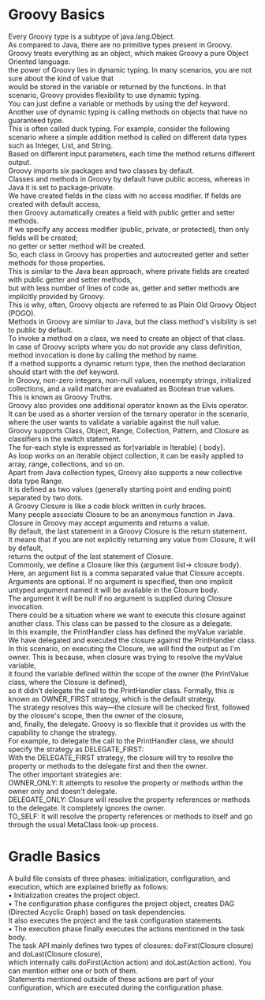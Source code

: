 # Groovy Basics
 Every Groovy type is a subtype of java.lang.Object.<br/>
 As compared to Java, there are no primitive types present in Groovy. <br/>
 Groovy treats everything as an object, which makes Groovy a pure Object Oriented language.<br/>
the power of Groovy lies in dynamic typing. In many scenarios, you are not sure about the kind of value that <br/>
would be stored in the variable or returned by the functions. In that scenario, Groovy provides flexibility to use dynamic typing. <br/>
You can just define a variable or methods by using the def keyword.<br/>
Another use of dynamic typing is calling methods on objects that have no guaranteed type. <br/>
This is often called duck typing. For example, consider the following scenario where a simple addition method is called on different data types <br/>
such as Integer, List, and String. <br/>
Based on different input parameters, each time the method returns different output.<br/>
Groovy imports six packages and two classes by default.<br/>
Classes and methods in Groovy by default have public access, whereas in Java it is set to package-private.<br/>
We have created fields in the class with no access modifier. If fields are created with default access, <br/>
then Groovy automatically creates a field with public getter and setter methods. <br/>
If we specify any access modifier (public, private, or protected), then only fields will be created; <br/>
no getter or setter method will be created. <br/>
So, each class in Groovy has properties and autocreated getter and setter methods for those properties. <br/>
This is similar to the Java bean approach, where private fields are created with public getter and setter methods, <br/>
but with less number of lines of code as, getter and setter methods are implicitly provided by Groovy. <br/>
This is why, often, Groovy objects are referred to as Plain Old Groovy Object (POGO).<br/>
Methods in Groovy are similar to Java, but the class method's visibility is set to public by default.<br/>
To invoke a method on a class, we need to create an object of that class. <br/>
In case of Groovy scripts where you do not provide any class definition, method invocation is done by calling the method by name.<br/>
If a method supports a dynamic return type, then the method declaration should start with the def keyword.<br/>
In Groovy, non-zero integers, non-null values, nonempty strings, initialized collections, and a valid matcher are evaluated as Boolean true values. <br/>
This is known as Groovy Truths.<br/>
Groovy also provides one additional operator known as the Elvis operator. <br/>
It can be used as a shorter version of the ternary operator in the scenario, where the user wants to validate a variable against the null value.<br/>
Groovy supports Class, Object, Range, Collection, Pattern, and Closure as classifiers in the switch statement. <br/>
The for-each style is expressed as for(variable in Iterable) { body}.<br/>
As loop works on an iterable object collection, it can be easily applied to array, range, collections, and so on.<br/>
Apart from Java collection types, Groovy also supports a new collective data type Range. <br/>
It is defined as two values (generally starting point and ending point) separated by two dots.<br/>
A Groovy Closure is like a code block written in curly braces. <br/>
Many people associate Closure to be an anonymous function in Java.<br/>
Closure in Groovy may accept arguments and returns a value.<br/>
By default, the last statement in a Groovy Closure is the return statement.<br/>
It means that if you are not explicitly returning any value from Closure, it will by default,<br/>
returns the output of the last statement of Closure. <br/>
Commonly, we define a Closure like this {argument list-> closure body}. <br/>
Here, an argument list is a comma separated value that Closure accepts. <br/>
Arguments are optional. If no argument is specified, then one implicit untyped argument named it will be available in the Closure body. <br/>
The argument it will be null if no argument is supplied during Closure invocation.<br/>
There could be a situation where we want to execute this closure against another class. This class can be passed to the closure as a delegate.<br/>
In this example, the PrintHandler class has defined the myValue variable. We have delegated and executed the closure against the PrintHandler class.<br/>
In this scenario, on executing the Closure, we will find the output as I'm owner. This is because, when closure was trying to resolve the myValue variable, <br/>
it found the variable defined within the scope of the owner (the PrintValue class, where the Closure is defined), <br/>
so it didn't delegate the call to the PrintHandler class. Formally, this is known as OWNER_FIRST strategy, which is the default strategy. <br/>
The strategy resolves this way—the closure will be checked first, followed by the closure's scope, then the owner of the closure, <br/>
and, finally, the delegate. Groovy is so flexible that it provides us with the capability to change the strategy. <br/>
For example, to delegate the call to the PrintHandler class, we should specify the strategy as DELEGATE_FIRST:<br/>
With the DELEGATE_FIRST strategy, the closure will try to resolve the property or methods to the delegate first and then the owner. <br/>
The other important strategies are:<br/>
OWNER_ONLY: It attempts to resolve the property or methods within the owner only and doesn't delegate.<br/>
DELEGATE_ONLY: Closure will resolve the property references or methods to the delegate. It completely ignores the owner.<br/>
TO_SELF: It will resolve the property references or methods to itself and go through the usual MetaClass look-up process.<br/>

# Gradle Basics
A build file consists of three phases: initialization, configuration, and execution, which are explained briefly as follows:<br/>
• Initialization creates the project object.<br/>
• The configuration phase configures the project object, creates DAG (Directed Acyclic Graph) based on task dependencies.<br/>
It also executes the project and the task configuration statements.<br/>
• The execution phase finally executes the actions mentioned in the task body.<br/>
The task API mainly defines two types of closures: doFirst(Closure closure) and doLast(Closure closure),<br/>
which internally calls doFirst(Action action) and doLast(Action action). You can mention either one or both of them.<br/>
Statements mentioned outside of these actions are part of your configuration, which are executed during the configuration phase.<br/>
